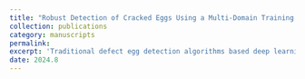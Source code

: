 ```yaml
---
title: "Robust Detection of Cracked Eggs Using a Multi-Domain Training Method for Practical Egg Production"
collection: publications
category: manuscripts
permalink: 
excerpt: 'Traditional defect egg detection algorithms based deep learning have poor generalization and accuracy degradation when egg varieties, origins, and detection environments change, which limits the application of machine vision-based defect egg detection algorithms in actual diversified and large-scale production scenarios. This paper studies a generalization detection algorithm of defective egg domains based on multi-domain training. The eggs of different varieties, cleaned or dirty, and different shooting scenes in Huanggang, Wuhan, Qingdao, and other places are taken as the target domain, and the domain-invariant features of the source domain are extracted. Improving the detection performance of the detection model adapting to the unknown data distribution in different target domains can better apply to diversified and large batch detection tasks in the actual production of eggs, and provide a basis for the intensive and intelligent development of egg production.[link](https://www.mdpi.com/2304-8158/13/15/2313)'
date: 2024.8
---
```


